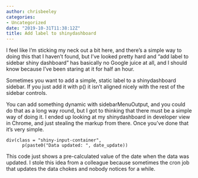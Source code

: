 ```yaml
---
author: chrisbeeley
categories:
- Uncategorized
date: "2019-10-31T11:38:12Z"
title: Add label to shinydashboard
---
```


I feel like I’m sticking my neck out a bit here, and there’s a simple way to doing this that I haven’t found, but I’ve looked pretty hard and “add label to sidebar shiny dashboard” has basically no Google juice at all, and I should know because I’ve been staring at it for half an hour.

Sometimes you want to add a simple, static label to a shinydashboard sidebar. If you just add it with p() it isn’t aligned nicely with the rest of the sidebar controls.

You can add something dynamic with sidebarMenuOutput, and you could do that as a long way round, but I got to thinking that there must be a simple way of doing it. I ended up looking at my shinydashboard in developer view in Chrome, and just stealing the markup from there. Once you’ve done that it’s very simple.

```
div(class = "shiny-input-container", 
      p(paste0("Data updated: ", date_update))
```

This code just shows a pre-calculated value of the date when the data was updated. I stole this idea from a colleague because sometimes the cron job that updates the data chokes and nobody notices for a while.